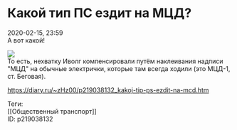 Какой тип ПС ездит на МЦД?
===========================

   
 2020-02-15, 23:59   
  А вот какой!   
   
   [![](https://i.imgur.com/DzHXELMl.jpg)](https://i.imgur.com/DzHXELM.jpg)     
 То есть, нехватку Иволг компенсировали путём наклеивания надписи "МЦД" на обычные электрички, которые там всегда ходили (это МЦД-1, ст. Беговая).   
    
 <https://diary.ru/~zHz00/p219038132_kakoj-tip-ps-ezdit-na-mcd.htm>   
   
 Теги:   
 [[Общественный транспорт]]   
 ID: p219038132